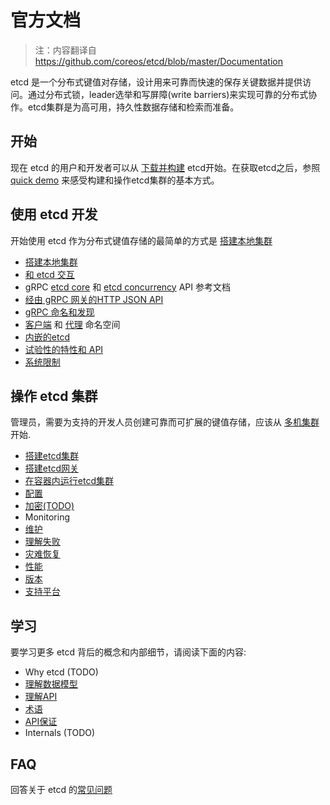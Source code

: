 # 官方文档

> 注：内容翻译自 https://github.com/coreos/etcd/blob/master/Documentation

etcd 是一个分布式键值对存储，设计用来可靠而快速的保存关键数据并提供访问。通过分布式锁，leader选举和写屏障(write barriers)来实现可靠的分布式协作。etcd集群是为高可用，持久性数据存储和检索而准备。

## 开始

现在 etcd 的用户和开发者可以从 [下载并构建](https://github.com/coreos/etcd/blob/master/Documentation/dl_build.md) etcd开始。在获取etcd之后，参照 [quick demo](https://github.com/coreos/etcd/blob/master/Documentation/demo.md) 来感受构建和操作etcd集群的基本方式。

## 使用 etcd 开发

开始使用 etcd 作为分布式键值存储的最简单的方式是 [搭建本地集群](dev-guide/local_cluster.md)

- [搭建本地集群](dev-guide/local_cluster.md)
- [和 etcd 交互](dev-guide/interacting_v3.md)
- gRPC [etcd core](dev-guide/api_reference_v3.md) 和 [etcd concurrency](dev-guide/api_concurrency_reference_v3.md) API 参考文档
- [经由 gRPC 网关的HTTP JSON API](dev-guide/api_grpc_gateway.md)
- [gRPC 命名和发现](dev-guide/grpc_naming.md)
- [客户端](clientv3/namespace) 和 [代理](op-guide/grpc_proxy.md#namespacing) 命名空间
- [内嵌的etcd](https://godoc.org/github.com/coreos/etcd/embed)
- [试验性的特性和 API](dev-guide/experimental_apis.md)
- [系统限制](dev-guide/dev-guide/limit.md)

## 操作 etcd 集群

管理员，需要为支持的开发人员创建可靠而可扩展的键值存储，应该从 [多机集群](op-guide/clustering.md) 开始.

- [搭建etcd集群](op-guide/clustering.md)
- [搭建etcd网关](op-guide/gateway.md)
- [在容器内运行etcd集群](op-guide/container.md)
- [配置](op-guide/configuration.md)
- [加密(TODO)](op-guide/security.md)
- Monitoring
- [维护](op-guide/maintenance.md)
- [理解失败](op-guide/failures.md)
- [灾难恢复](op-guide/recovery.md)
- [性能](op-guide/performance.md)
- [版本](op-guide/versioning.md)
- [支持平台](op-guide/supported-platform.md)

## 学习

要学习更多 etcd 背后的概念和内部细节，请阅读下面的内容:

- Why etcd (TODO)
- [理解数据模型](leaning/data_model.md)
- [理解API](leaning/api.md)
- [术语](leaning/glossary.md)
- [API保证](leaning/api_guarantees.md)
- Internals (TODO)

## FAQ

回答关于 etcd 的[常见问题](faq.md)
